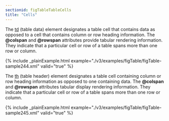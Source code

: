 ```yaml
---
sectionid: figTableTableCells
title: "Cells"
---
```




The <a class="link_odd_elementSpec" href="/v3/elements/td">td</a> (table data) element designates a table cell that contains
data as opposed to a cell that contains column or row heading information. The
**@colspan** and **@rowspan** attributes provide tabular rendering
information. They indicate that a particular cell or row of a table spans more than
one row
or column.

{% include _plainExample.html example="./v3/examples/figTable/figTable-sample244.xml" valid="true" %}


The 
<a class="link_odd_elementSpec" href="/v3/elements/th">th</a> (table header) element designates a table cell containing
column or row heading information as opposed to one containing data. The **@colspan**
and **@rowspan** attributes tabular display rendering information. They indicate that
a particular cell or row of a table spans more than one row or column.

{% include _plainExample.html example="./v3/examples/figTable/figTable-sample245.xml" valid="true" %}

